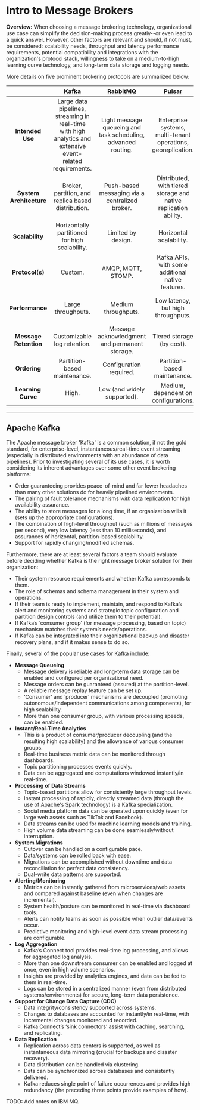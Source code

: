 # Intro to Message Brokers
**Overview:** When choosing a message brokering technology, organizational use case can simplify the decision-making process greatly--or even lead to a quick answer. However, other factors are relevant and should, if not must, be considered: scalability needs, throughput and latency performance requirements, potential compatibility and integrations with the organization's protocol stack, willingness to take on a medium-to-high learning curve technology, and long-term data storage and logging needs.
  
More details on five prominent brokering protocols are summarized below:
  
| | [Kafka](https://kafka.apache.org/) | [RabbitMQ](https://www.rabbitmq.com/) | [Pulsar](https://pulsar.apache.org/) | [ActiveMQ](https://activemq.apache.org/) | [NATS](https://nats.io/) |
| :----: | :----: | :----: | :----: | :----: | :----: |
| **Intended Use** | Large data pipelines, streaming in real-time with high analytics and extensive event-related requirements. | Light message queueing and task scheduling, advanced routing. | Enterprise systems, multi-tenant operations, georeplication. | Messaging for enterprise-level, Java-based organizations. | Microservices and IoT integrations that must communicate seamlessly. |
| **System Architecture** | Broker, partition, and replica based distribution. | Push-based messaging via a centralized broker. | Distributed, with tiered storage and native replication ability. | Supports many protocols with its centralized broker. | P2P connections. Broker not required. |
| **Scalability** | Horizontally partitioned for high scalability. | Limited by design. | Horizontal scalability. | Somewhat scalable. | High scalability (for lightweight environments). |
| **Protocol(s)** | Custom. | AMQP, MQTT, STOMP. | Kafka APIs, with some additional native features. | AMQP, JMS, MQTT, STOMP. Can use legacy protocols. | Native NATS protocol. | 
| **Performance** | Large throughputs. | Medium throughputs. | Low latency, but high throughputs. | Medium throughputs. | Very low latency, but for smaller messages. |
| **Message Retention** | Customizable log retention. | Message acknowledgment and permanent storage. | Tiered storage (by cost). | Permanent storage (caching optional). | Permanent storage is optional. |
| **Ordering** | Partition-based maintenance. | Configuration required. | Partition-based maintenance. | Minimal, but customizable. | Not a native feature. |
| **Learning Curve** | High. | Low (and widely supported). | Medium, dependent on configurations. | Low. | Very Low. |

<hr />

## Apache Kafka
  
The Apache message broker 'Kafka' is a common solution, if not the gold standard, for enterprise-level, instantaneous/real-time event streaming (especially in distributed environments with an abundance of data pipelines). Prior to investigating several of its use cases, it is worth considering its inherent advantages over some other event brokering platforms:

* Order guaranteeing provides peace-of-mind and far fewer headaches than many other solutions do for heavily pipelined environments.
* The pairing of fault tolerance mechanisms *with* data replication for high availability assurance.
* The ability to store messages for a long time, if an organization wills it (sets up the appropriate configurations).
* The combination of high-level throughput (such as millions of messages per second), very low latency (less than 10 milliseconds), and assurances of horizontal, partition-based scalability.
* Support for rapidly changing/modified schemas.
  
Furthermore, there are at least several factors a team should evaluate before deciding whether Kafka is the right message broker solution for their organization:

* Their system resource requirements and whether Kafka corresponds to them. 
* The role of schemas and schema management in their system and operations. 
* If their team is ready to implement, maintain, and respond to Kafka’s alert and monitoring systems and strategic topic configuration and partition design controls (and utilize them to their potential).
* If Kafka’s ‘consumer group’ (for message processing, based on topic) mechanism matches their system’s needs/operations.
* If Kafka can be integrated into their organizational backup and disaster recovery plans, and if it makes sense to do so.
  
Finally, several of the popular use cases for Kafka include:
  
* **Message Queueing**
  + Message delivery is reliable and long-term data storage can be enabled and configured per organizational need.
  + Message orders can be guaranteed (assured) at the partition-level.
  + A reliable message replay feature can be set up.
  + ‘Consumer’ and ‘producer’ mechanisms are decoupled (promoting autonomous/independent communications among components), for high scalability.
  + More than one consumer group, with various processing speeds, can be enabled.
* **Instant/Real-Time Analytics**
  + This is a product of consumer/producer decoupling (and the resulting high scalability) and the allowance of various consumer groups.
  + Real-time business metric data can be monitored through dashboards.
  + Topic partitioning processes events quickly.
  + Data can be aggregated and computations windowed instantly/in real-time.
* **Processing of Data Streams**
  + Topic-based partitions allow for consistently large throughput levels.
  + Instant processing of rapidly, directly streamed data (through the use of Apache's Spark technology) is a Kafka specialization.
  + Social media platform data can be operated upon quickly (even for large web assets such as TikTok and Facebook).
  + Data streams can be used for machine learning models and training.
  + High volume data streaming can be done seamlessly/without interruption.
* **System Migrations**
  + Cutover can be handled on a configurable pace.
  + Data/systems can be rolled back with ease.
  + Migrations can be accomplished without downtime and data reconciliation for perfect data consistency.
  + Dual-write data patterns are supported.
* **Alerting/Monitoring**
  + Metrics can be instantly gathered from microservices/web assets and compared against baseline (even when changes are incremental).
  + System health/posture can be monitored in real-time via dashboard tools.
  + Alerts can notify teams as soon as possible when outlier data/events occur.
  + Predictive monitoring and high-level event data stream processing are configurable.
* **Log Aggregation**
  + Kafka’s Connect tool provides real-time log processing, and allows for aggregated log analysis.
  + More than one downstream consumer can be enabled and logged at once, even in high volume scenarios.
  + Insights are provided by analytics engines, and data can be fed to them in real-time.
  + Logs can be stored in a centralized manner (even from distributed systems/environments) for secure, long-term data persistence.
* **Support for Change Data Capture (CDC)**
  + Data integrity/consistency supported across systems.
  + Changes to databases are accounted for instantly/in real-time, with incremental changes monitored and recorded.
  + Kafka Connect’s ‘sink connectors’ assist with caching, searching, and replicating. 
* **Data Replication**
  + Replication across data centers is supported, as well as instantaneous data mirroring (crucial for backups and disaster recovery).
  + Data distribution can be handled via clustering.
  + Data can be synchronized across databases and consistently delivered.
  + Kafka reduces single point of failure occurrences and provides high redundancy (the preceding three points provide examples of how). 

TODO: Add notes on IBM MQ.

